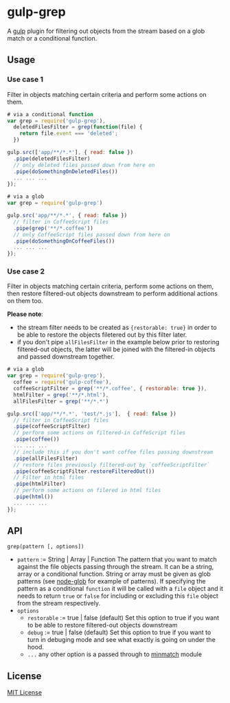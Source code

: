 gulp-grep
============

A [gulp](https://github.com/gulpjs/gulp) plugin for filtering out objects 
from the stream based on a glob match or a conditional function.

## Usage

### Use case 1
Filter in objects matching certain criteria and perform some actions on them.

```js
# via a conditional function
var grep = require('gulp-grep'),
  deletedFilesFilter = grep(function(file) {
    return file.event === 'deleted';
  })

gulp.src(['app/**/*.*'], { read: false })
  .pipe(deletedFilesFilter)
  // only deleted files passed down from here on
  .pipe(doSomethingOnDeletedFiles())
  ... ... ... 
});
```

```js
# via a glob
var grep = require('gulp-grep')

gulp.src('app/**/*.*', { read: false }) 
  // filter in CoffeeScript files
  .pipe(grep('**/*.coffee'))
  // only CoffeeScript files passed down from here on
  .pipe(doSomethingOnCoffeeFiles())
  ... ... ... 
});
```

### Use case 2
Filter in objects matching certain criteria, perform some actions on them, then
restore filtered-out objects downstream to perform additional actions on them too.

**Please note**:
* the stream filter needs to be created as `{restorable: true}` in
order to be able to restore the objects filetered out by this filter later.
* if you don't pipe `allFilesFilter` in the example below prior to restoring 
filtered-out objects, the latter will be joined with the 
filtered-in objects and passed downstream together.

```js
# via a glob
var grep = require('gulp-grep'),
  coffee = require('gulp-coffee'),
  coffeeScriptFilter = grep('**/*.coffee', { restorable: true }),
  htmlFilter = grep('**/*.html'),
  allFilesFilter = grep('**/*.*')

gulp.src(['app/**/*.*', 'test/*.js'],  { read: false })
  // filter in CoffeeScript files
  .pipe(coffeeScriptFilter)
  // perform some actions on filtered-in CoffeScript files
  .pipe(coffee())
  ... ... ... 
  // include this if you don't want coffee files passing downstream
  .pipe(allFilesFilter)
  // restore files previously filtered-out by `coffeeScriptFilter`
  .pipe(coffeeScriptFilter.restoreFilteredOut())
  // Filter in html files
  .pipe(htmlFilter)
  // perform some actions on filered in html files
  .pipe(html())
  ... ... ...
});
```


## API

```
grep(pattern [, options])
```

* `pattern` := String | Array | Function
The pattern that you want to match against the file objects passing 
through the stream. It can be a string, array or a conditional function. 
String or array must be given as glob patterns (see [node-glob](https://github.com/isaacs/node-glob) for
example of patterns). If specifying the pattern as a conditional `function` it will be
called with a `file` object and it needs to return `true` or `false` for including
or excluding this `file` object from the stream respectively.
* `options`
  * `restorable` := true | false (default)
  Set this option to true if you want to be able to restore filtered-out
  objects downstream
  * `debug` := true | false (default)
  Set this option to true if you want to turn in debuging mode and see what
  exactly is going on under the hood.
  * `...` any other option is a passed through to [minmatch](https://github.com/isaacs/minimatch)
  module


## License

[MIT License](http://en.wikipedia.org/wiki/MIT_License)
